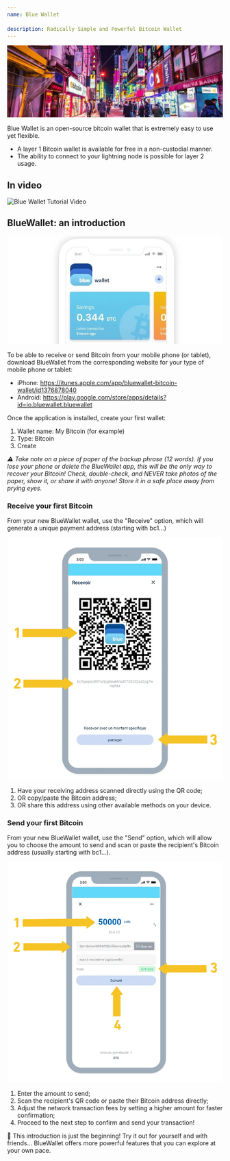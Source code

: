 ```yaml
---
name: Blue Wallet

description: Radically Simple and Powerful Bitcoin Wallet
---
```


![cover](assets/cover.webp)

Blue Wallet is an open-source bitcoin wallet that is extremely easy to use yet flexible.

- A layer 1 Bitcoin wallet is available for free in a non-custodial manner.
- The ability to connect to your lightning node is possible for layer 2 usage.

## In video

![Blue Wallet Tutorial Video](https://www.youtube.com/watch?v=UCAtFgkdJtM)

## BlueWallet: an introduction

![image](assets/1.webp)

To be able to receive or send Bitcoin from your mobile phone (or tablet), download BlueWallet from the corresponding website for your type of mobile phone or tablet:

- iPhone: https://itunes.apple.com/app/bluewallet-bitcoin-wallet/id1376878040
- Android: https://play.google.com/store/apps/details?id=io.bluewallet.bluewallet

Once the application is installed, create your first wallet:

1. Wallet name: My Bitcoin (for example)
2. Type: Bitcoin
3. Create

_⚠️ Take note on a piece of paper of the backup phrase (12 words). If you lose your phone or delete the BlueWallet app, this will be the only way to recover your Bitcoin! Check, double-check, and NEVER take photos of the paper, show it, or share it with anyone! Store it in a safe place away from prying eyes._

### Receive your first Bitcoin

From your new BlueWallet wallet, use the "Receive" option, which will generate a unique payment address (starting with bc1...)

![image](assets/2.webp)

1. Have your receiving address scanned directly using the QR code;
2. OR copy/paste the Bitcoin address;
3. OR share this address using other available methods on your device.

### Send your first Bitcoin

From your new BlueWallet wallet, use the "Send" option, which will allow you to choose the amount to send and scan or paste the recipient's Bitcoin address (usually starting with bc1...).

![image](assets/3.webp)

1. Enter the amount to send;
2. Scan the recipient's QR code or paste their Bitcoin address directly;
3. Adjust the network transaction fees by setting a higher amount for faster confirmation;
4. Proceed to the next step to confirm and send your transaction!

🥇 This introduction is just the beginning! Try it out for yourself and with friends... BlueWallet offers more powerful features that you can explore at your own pace.
